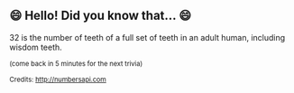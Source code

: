 ## :smile: Hello! Did you know that... :smile:
32 is the number of teeth of a full set of teeth in an adult human, including wisdom teeth.

<sup>(come back in 5 minutes for the next trivia)</sup>


<sup>Credits: http://numbersapi.com</sup>

